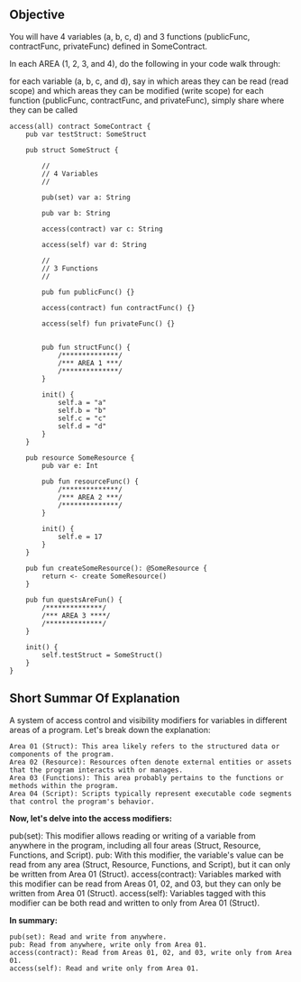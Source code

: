 ## Objective 

You will have 4 variables (a, b, c, d) and 3 functions (publicFunc, contractFunc, privateFunc) defined in SomeContract.

In each AREA (1, 2, 3, and 4), do the following in your code walk through:

for each variable (a, b, c, and d), say in which areas they can be read (read scope) and which areas they can be modified (write scope)
for each function (publicFunc, contractFunc, and privateFunc), simply share where they can be called

```cadence
access(all) contract SomeContract {
    pub var testStruct: SomeStruct

    pub struct SomeStruct {

        //
        // 4 Variables
        //

        pub(set) var a: String

        pub var b: String

        access(contract) var c: String

        access(self) var d: String

        //
        // 3 Functions
        //

        pub fun publicFunc() {}

        access(contract) fun contractFunc() {}

        access(self) fun privateFunc() {}


        pub fun structFunc() {
            /**************/
            /*** AREA 1 ***/
            /**************/
        }

        init() {
            self.a = "a"
            self.b = "b"
            self.c = "c"
            self.d = "d"
        }
    }

    pub resource SomeResource {
        pub var e: Int

        pub fun resourceFunc() {
            /**************/
            /*** AREA 2 ***/
            /**************/
        }

        init() {
            self.e = 17
        }
    }

    pub fun createSomeResource(): @SomeResource {
        return <- create SomeResource()
    }

    pub fun questsAreFun() {
        /**************/
        /*** AREA 3 ****/
        /**************/
    }

    init() {
        self.testStruct = SomeStruct()
    }
}
```

## Short Summar Of Explanation 

A system of access control and visibility modifiers for variables in different areas of a program. Let's break down the explanation:

```
Area 01 (Struct): This area likely refers to the structured data or components of the program.
Area 02 (Resource): Resources often denote external entities or assets that the program interacts with or manages.
Area 03 (Functions): This area probably pertains to the functions or methods within the program.
Area 04 (Script): Scripts typically represent executable code segments that control the program's behavior.
```

**Now, let's delve into the access modifiers:**

pub(set): This modifier allows reading or writing of a variable from anywhere in the program, including all four areas (Struct, Resource, Functions, and Script).
pub: With this modifier, the variable's value can be read from any area (Struct, Resource, Functions, and Script), but it can only be written from Area 01 (Struct).
access(contract): Variables marked with this modifier can be read from Areas 01, 02, and 03, but they can only be written from Area 01 (Struct).
access(self): Variables tagged with this modifier can be both read and written to only from Area 01 (Struct).

**In summary:**

```
pub(set): Read and write from anywhere.
pub: Read from anywhere, write only from Area 01.
access(contract): Read from Areas 01, 02, and 03, write only from Area 01.
access(self): Read and write only from Area 01.
```
